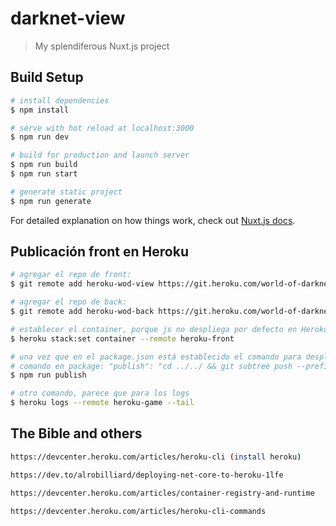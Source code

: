 # darknet-view

> My splendiferous Nuxt.js project

## Build Setup

```bash
# install dependencies
$ npm install

# serve with hot reload at localhost:3000
$ npm run dev

# build for production and launch server
$ npm run build
$ npm run start

# generate static project
$ npm run generate
```

For detailed explanation on how things work, check out [Nuxt.js docs](https://nuxtjs.org).

## Publicación front en Heroku

```bash
# agregar el repo de front:
$ git remote add heroku-wod-view https://git.heroku.com/world-of-darknet-view.git

# agregar el repo de back:
$ git remote add heroku-wod-back https://git.heroku.com/world-of-darknet-back.git

# establecer el container, porque js no despliega por defecto en Heroku, y da un error de: No default language could be detected for this app
$ heroku stack:set container --remote heroku-front

# una vez que en el package.json está establecido el comando para desplegar hacer un run publish
# comando en package: "publish": "cd ../../ && git subtree push --prefix game-front/ heroku-wod-view master || true"
$ npm run publish

# otro comando, parece que para los logs
$ heroku logs --remote heroku-game --tail
```

## The Bible and others

```bash
https://devcenter.heroku.com/articles/heroku-cli (install heroku)

https://dev.to/alrobilliard/deploying-net-core-to-heroku-1lfe

https://devcenter.heroku.com/articles/container-registry-and-runtime

https://devcenter.heroku.com/articles/heroku-cli-commands
```
